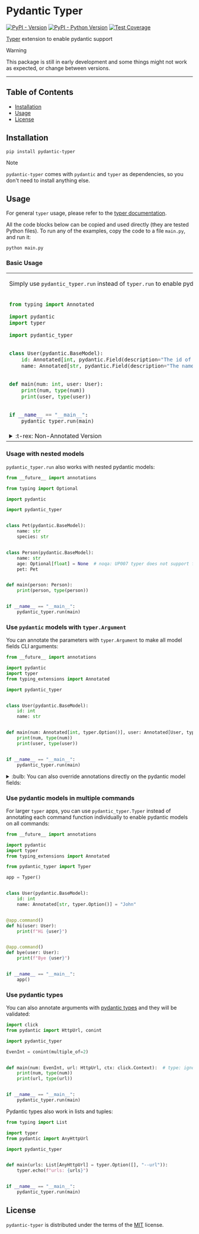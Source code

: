 <!---
Do not edit `README.md` manually, instead edit `docs/README.template.md` and run `python docs/scripts/make_docs.py`.
-->

# Pydantic Typer

[![PyPI - Version](https://img.shields.io/pypi/v/pydantic-typer.svg)](https://pypi.org/project/pydantic-typer)
[![PyPI - Python Version](https://img.shields.io/pypi/pyversions/pydantic-typer.svg)](https://pypi.org/project/pydantic-typer)
[![Test Coverage](https://coverage-badge.samuelcolvin.workers.dev/pypae/pydantic-typer.svg)](https://coverage-badge.samuelcolvin.workers.dev/redirect/pypae/pydantic-typer)

[Typer](https://github.com/tiangolo/typer) extension to enable pydantic support

> [!WARNING]  
> This package is still in early development and some things might not work as expected, or change between versions.

---

## Table of Contents

- [Installation](#installation)
- [Usage](#usage)
- [License](#license)

## Installation

```console
pip install pydantic-typer
```

> [!NOTE]  
> `pydantic-typer` comes with `pydantic` and `typer` as dependencies, so you don't need to install anything else.

## Usage

For general `typer` usage, please refer to the [typer documentation](https://typer.tiangolo.com/).

All the code blocks below can be copied and used directly (they are tested Python files).
To run any of the examples, copy the code to a file `main.py`, and run it:

```console
python main.py
```

### Basic Usage

<table>
<tr>
<td>

Simply use `pydantic_typer.run` instead of `typer.run` to enable pydantic support

</td>
</tr>
<tr>
<td>

```python
from typing import Annotated

import pydantic
import typer

import pydantic_typer


class User(pydantic.BaseModel):
    id: Annotated[int, pydantic.Field(description="The id of the user.")]
    name: Annotated[str, pydantic.Field(description="The name of the user.")] = "Jane Doe"


def main(num: int, user: User):
    print(num, type(num))
    print(user, type(user))


if __name__ == "__main__":
    pydantic_typer.run(main)
```

</td>
</tr>

<tr>
<td>
<details>
  <summary>
    :t-rex: Non-Annotated Version
  </summary>

```python
import pydantic
import typer

import pydantic_typer


class User(pydantic.BaseModel):
    id: int = pydantic.Field(description="The id of the user.")
    name: str = pydantic.Field("Jane Doe", description="The name of the user.")


def main(num: int, user: User):
    print(num, type(num))
    print(user, type(user))


if __name__ == "__main__":
    pydantic_typer.run(main)
```

</td>
</tr>

</table>

### Usage with nested models

`pydantic_typer.run` also works with nested pydantic models:

```python
from __future__ import annotations

from typing import Optional

import pydantic

import pydantic_typer


class Pet(pydantic.BaseModel):
    name: str
    species: str


class Person(pydantic.BaseModel):
    name: str
    age: Optional[float] = None  # noqa: UP007 typer does not support float | None yet, see https://github.com/tiangolo/typer/pull/548
    pet: Pet


def main(person: Person):
    print(person, type(person))


if __name__ == "__main__":
    pydantic_typer.run(main)
```

### Use `pydantic` models with `typer.Argument`

You can annotate the parameters with `typer.Argument` to make all model fields CLI arguments:

```python
from __future__ import annotations

import pydantic
import typer
from typing_extensions import Annotated

import pydantic_typer


class User(pydantic.BaseModel):
    id: int
    name: str


def main(num: Annotated[int, typer.Option()], user: Annotated[User, typer.Argument()]):
    print(num, type(num))
    print(user, type(user))


if __name__ == "__main__":
    pydantic_typer.run(main)
```

<details>
<summary>:bulb: You can also override annotations directly on the pydantic model fields:</summary>

```python
from __future__ import annotations

import pydantic
import typer
from typing_extensions import Annotated

import pydantic_typer


class User(pydantic.BaseModel):
    id: Annotated[int, typer.Argument(metavar="THE_ID")]
    name: Annotated[str, typer.Option()]


def main(num: Annotated[int, typer.Option()], user: Annotated[User, typer.Argument()]):
    print(num, type(num))
    print(user, type(user))


if __name__ == "__main__":
    pydantic_typer.run(main)
```

Here, `User` is a `typer.Argument`, but we manually override the fields again:

- We override the `metavar` of to `User.id` be `THE_ID`
- And `User.name` to be a `typer.Option`

</details>

### Use pydantic models in multiple commands

For larger `typer` apps, you can use `pydantic_typer.Typer` instead of annotating each command function individually to enable pydantic models on all commands:

```python
from __future__ import annotations

import pydantic
import typer
from typing_extensions import Annotated

from pydantic_typer import Typer

app = Typer()


class User(pydantic.BaseModel):
    id: int
    name: Annotated[str, typer.Option()] = "John"


@app.command()
def hi(user: User):
    print(f"Hi {user}")


@app.command()
def bye(user: User):
    print(f"Bye {user}")


if __name__ == "__main__":
    app()
```

### Use pydantic types

You can also annotate arguments with [pydantic types](https://docs.pydantic.dev/latest/concepts/types/) and they will be validated:

```python
import click
from pydantic import HttpUrl, conint

import pydantic_typer

EvenInt = conint(multiple_of=2)


def main(num: EvenInt, url: HttpUrl, ctx: click.Context):  # type: ignore
    print(num, type(num))
    print(url, type(url))


if __name__ == "__main__":
    pydantic_typer.run(main)
```

Pydantic types also work in lists and tuples:

```python
from typing import List

import typer
from pydantic import AnyHttpUrl

import pydantic_typer


def main(urls: List[AnyHttpUrl] = typer.Option([], "--url")):
    typer.echo(f"urls: {urls}")


if __name__ == "__main__":
    pydantic_typer.run(main)
```

## License

`pydantic-typer` is distributed under the terms of the [MIT](https://spdx.org/licenses/MIT.html) license.
